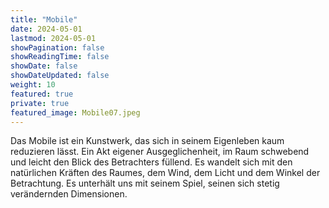 ```yaml
---
title: "Mobile"
date: 2024-05-01
lastmod: 2024-05-01
showPagination: false
showReadingTime: false
showDate: false
showDateUpdated: false
weight: 10
featured: true
private: true
featured_image: Mobile07.jpeg
---
```


Das Mobile ist ein Kunstwerk, das sich in seinem Eigenleben kaum reduzieren
lässt. Ein Akt eigener Ausgeglichenheit, im Raum schwebend und leicht den Blick
des Betrachters füllend. Es wandelt sich mit den natürlichen Kräften des Raumes,
dem Wind, dem Licht und dem Winkel der Betrachtung. Es unterhält uns mit seinem
Spiel, seinen sich stetig verändernden Dimensionen.

<!-- ![Mobile 1](Mobile01.jpeg "Mobile 1")

![Mobile 2](Mobile02.jpeg "Mobile 2")

![Mobile 3](Mobile03.jpeg "Mobile 3")

![Mobile 4](Mobile04.jpeg "Mobile 4")

![Mobile 5](Mobile05.jpeg "Mobile 5")

![Mobile 6](Mobile06.jpeg "Mobile 6")

![Mobile 7](Mobile07.jpeg "Mobile 7")

![Mobile 8](Mobile08.jpeg "Mobile 8")

![Mobile 9](Mobile09.jpeg "Mobile 9")

![Mobile 10](Mobile10.jpeg "Mobile 10")

![Mobile 11](Mobile11.jpeg "Mobile 11")

![Mobile 12](Mobile12.jpeg "Mobile 12")

![Mobile 13](Mobile13.jpeg "Mobile 13")

![Mobile 14](Mobile14.jpeg "Mobile 14")

![Mobile 15](Mobile15.jpeg "Mobile 15")

![Mobile 16](Mobile16.jpeg "Mobile 16") -->
